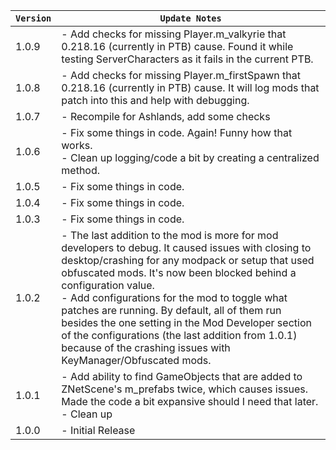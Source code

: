 | `Version` | `Update Notes`                                                                                                                                                                                                                                                                                                                                                                                                                                                                                                |
|-----------|---------------------------------------------------------------------------------------------------------------------------------------------------------------------------------------------------------------------------------------------------------------------------------------------------------------------------------------------------------------------------------------------------------------------------------------------------------------------------------------------------------------|
| 1.0.9     | - Add checks for missing Player.m_valkyrie that 0.218.16 (currently in PTB) cause. Found it while testing ServerCharacters as it fails in the current PTB.                                                                                                                                                                                                                                                                                                                                                    |
| 1.0.8     | - Add checks for missing Player.m_firstSpawn that 0.218.16 (currently in PTB) cause. It will log mods that patch into this and help with debugging.                                                                                                                                                                                                                                                                                                                                                           |
| 1.0.7     | - Recompile for Ashlands, add some checks                                                                                                                                                                                                                                                                                                                                                                                                                                                                     |
| 1.0.6     | - Fix some things in code. Again! Funny how that works.  <br/>- Clean up logging/code a bit by creating a centralized method.                                                                                                                                                                                                                                                                                                                                                                                 |
| 1.0.5     | - Fix some things in code.                                                                                                                                                                                                                                                                                                                                                                                                                                                                                    |
| 1.0.4     | - Fix some things in code.                                                                                                                                                                                                                                                                                                                                                                                                                                                                                    |
| 1.0.3     | - Fix some things in code.                                                                                                                                                                                                                                                                                                                                                                                                                                                                                    |
| 1.0.2     | - The last addition to the mod is more for mod developers to debug. It caused issues with closing to desktop/crashing for any modpack or setup that used obfuscated mods. It's now been blocked behind a configuration value.<br/> - Add configurations for the mod to toggle what patches are running. By default, all of them run besides the one setting in the Mod Developer section of the configurations (the last addition from 1.0.1) because of the crashing issues with KeyManager/Obfuscated mods. |
| 1.0.1     | - Add ability to find GameObjects that are added to ZNetScene's m_prefabs twice, which causes issues. Made the code a bit expansive should I need that later.<br/> - Clean up                                                                                                                                                                                                                                                                                                                                 |
| 1.0.0     | - Initial Release                                                                                                                                                                                                                                                                                                                                                                                                                                                                                             |